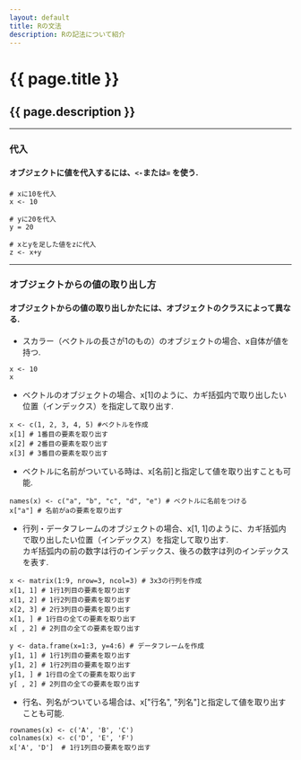 ```yaml
---
layout: default
title: Rの文法
description: Rの記法について紹介
---
```


# {{ page.title }}
## {{ page.description }}

***  
### 代入  
#### オブジェクトに値を代入するには、`<-`または`=` を使う.  
  
```
# xに10を代入
x <- 10 

# yに20を代入
y = 20 

# xとyを足した値をzに代入
z <- x+y 
```
  
***  
### オブジェクトからの値の取り出し方
#### オブジェクトからの値の取り出しかたには、オブジェクトのクラスによって異なる.

- スカラー（ベクトルの長さが1のもの）のオブジェクトの場合、x自体が値を持つ.  
```
x <- 10
x
```

- ベクトルのオブジェクトの場合、x[1]のように、カギ括弧内で取り出したい位置（インデックス）を指定して取り出す.  
```
x <- c(1, 2, 3, 4, 5) #ベクトルを作成
x[1] # 1番目の要素を取り出す
x[2] # 2番目の要素を取り出す
x[3] # 3番目の要素を取り出す
```
- ベクトルに名前がついている時は、x[名前]と指定して値を取り出すことも可能.  
```
names(x) <- c("a", "b", "c", "d", "e") # ベクトルに名前をつける
x["a"] # 名前がaの要素を取り出す
```

- 行列・データフレームのオブジェクトの場合、x[1, 1]のように、カギ括弧内で取り出したい位置（インデックス）を指定して取り出す.  
  カギ括弧内の前の数字は行のインデックス、後ろの数字は列のインデックスを表す.  
```r:matrix
x <- matrix(1:9, nrow=3, ncol=3) # 3x3の行列を作成
x[1, 1] # 1行1列目の要素を取り出す
x[1, 2] # 1行2列目の要素を取り出す
x[2, 3] # 2行3列目の要素を取り出す
x[1, ] # 1行目の全ての要素を取り出す
x[ , 2] # 2列目の全ての要素を取り出す
```
```r:data.frame
y <- data.frame(x=1:3, y=4:6) # データフレームを作成
y[1, 1] # 1行1列目の要素を取り出す
y[1, 2] # 1行2列目の要素を取り出す
y[1, ] # 1行目の全ての要素を取り出す
y[ , 2] # 2列目の全ての要素を取り出す
```
- 行名、列名がついている場合は、x["行名", "列名"]と指定して値を取り出すことも可能.  
```r:data.frame2
rownames(x) <- c('A', 'B', 'C')
colnames(x) <- c('D', 'E', 'F')
x['A', 'D']  # 1行1列目の要素を取り出す
```  
